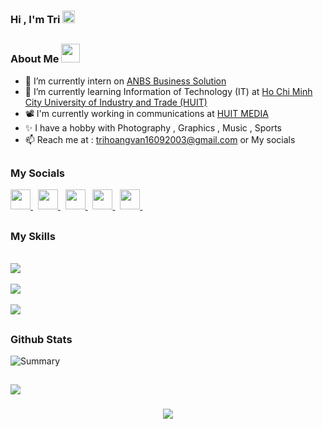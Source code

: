 
<h3> Hi , I'm Tri <img src="https://media.giphy.com/media/TEnXkcsHrP4YedChhA/giphy.gif" width="20" height="20" class="giphy-embed"> </h3> 

## <h3 align="left">About Me <img src="https://media.giphy.com/media/mGcNjsfWAjY5AEZNw6/giphy.gif" width="30">  </h3> 
- 📂 I’m currently intern on <a href="https://www.facebook.com/profile.php?id=100063469303940" target="_blank" rel="noreferrer"> ANBS Business Solution </a>  <br>
- 🏫 I’m currently learning Information of Technology (IT) at <a href="https://www.facebook.com/DhCongThuongHCM" target="_blank" rel="noreferrer"> Ho Chi Minh City University of Industry and Trade (HUIT) </a>  <br>
- 📽️ I'm currently working in communications at  <a href="https://www.facebook.com/Media.DHCongThuong" target="_blank" rel="noreferrer"> HUIT MEDIA   </a>  <br>
- ✨ I have a hobby with Photography , Graphics ,  Music , Sports <br>
- 📫 Reach me at : trihoangvan16092003@gmail.com or My socials <br>


##
<h3 align="left">  My Socials  </h3>    
                    <p align="left">
                    <a href="https://www.threads.net/@trihvn" target="_blank" rel="noreferrer">
                    <picture>
                    <source media="(prefers-color-scheme: dark)" srcset="https://raw.githubusercontent.com/danielcranney/readme-generator/main/public/icons/socials/threads-dark.svg" />
                    <source media="(prefers-color-scheme: light)" srcset="https://raw.githubusercontent.com/danielcranney/readme-generator/main/public/icons/socials/threads.svg" />
                    <img src="https://raw.githubusercontent.com/danielcranney/readme-generator/main/public/icons/socials/threads.svg" width="32" height="32" />
                    </picture> 
                    </a>
                    &nbsp;
                    <a href="https://www.facebook.com/trihvn" target="_blank" rel="noreferrer">
                    <picture>
                    <source media="(prefers-color-scheme: dark)" srcset="https://raw.githubusercontent.com/danielcranney/readme-generator/main/public/icons/socials/facebook-dark.svg" />
                    <source media="(prefers-color-scheme: light)" srcset="https://raw.githubusercontent.com/danielcranney/readme-generator/main/public/icons/socials/facebook.svg" />
                    <img src="https://raw.githubusercontent.com/danielcranney/readme-generator/main/public/icons/socials/facebook.svg" width="32" height="32"  />
                    </picture>
                    </a>
                    &nbsp;
                    <a href="http://www.instagram.com/trihvn" target="_blank" rel="noreferrer">
                    <picture>
                    <source media="(prefers-color-scheme: dark)" srcset="https://raw.githubusercontent.com/danielcranney/readme-generator/main/public/icons/socials/instagram-dark.svg" />
                    <source media="(prefers-color-scheme: light)" srcset="https://raw.githubusercontent.com/danielcranney/readme-generator/main/public/icons/socials/instagram.svg" />
                    <img src="https://raw.githubusercontent.com/danielcranney/readme-generator/main/public/icons/socials/instagram.svg" width="32" height="32" />
                    </picture>
                    </a>
                    &nbsp;
                    <a href="https://www.behance.com/thvfoto" target="_blank" rel="noreferrer">
                    <picture>
                    <source media="(prefers-color-scheme: dark)" srcset="https://raw.githubusercontent.com/danielcranney/readme-generator/main/public/icons/socials/behance-dark.svg" />
                    <source media="(prefers-color-scheme: light)" srcset="https://raw.githubusercontent.com/danielcranney/readme-generator/main/public/icons/socials/behance.svg" />
                    <img src="https://raw.githubusercontent.com/danielcranney/readme-generator/main/public/icons/socials/behance.svg" width="32" height="32" />
                    </picture>
                    </a>
                    &nbsp;
                    <a href="https://www.linkedin.com/in/itatri" target="_blank" rel="noreferrer">
                    <picture>
                    <source media="(prefers-color-scheme: dark)" srcset="https://raw.githubusercontent.com/danielcranney/readme-generator/main/public/icons/socials/linkedin-dark.svg" />
                    <source media="(prefers-color-scheme: light)" srcset="https://raw.githubusercontent.com/danielcranney/readme-generator/main/public/icons/socials/linkedin.svg" />
                    <img src="https://raw.githubusercontent.com/danielcranney/readme-generator/main/public/icons/socials/linkedin.svg" width="32" height="32" />
                    </picture>
                    </a>
                    &nbsp;
                    </p>      

                    
##
  <h3 align="left">   My Skills   </h3>    
                  <p align="left">
                     &nbsp; <br>
                          <img src="https://skillicons.dev/icons?i=cs,c,dotnet,eclipse,java,mongodb,mysql" /><br>
                      &nbsp; <br>
                          <img src="https://skillicons.dev/icons?i=vscode,visualstudio,js,html,css,bootstrap,php" /><br>
                     &nbsp; <br>
                  <img src="https://skillicons.dev/icons?i=illustrator,ae,premiere,photoshop,figma,postman,git" />
                  </p>

                  
##
<h3 align="left">    Github Stats   </h3>   

![Summary](http://github-profile-summary-cards.vercel.app/api/cards/profile-details?username=Itatri&theme=2077)



##

![](https://komarev.com/ghpvc/?username=Itatri&abbreviated=true&color=blue)  



<h3 align="center">
    <img src="https://readme-typing-svg.herokuapp.com/?font=Righteous&size=25&center=true&vCenter=true&width=500&height=70&duration=4000&lines=Thanks+for+visiting+;+Contact+me+on+my+socials">
</h3>

